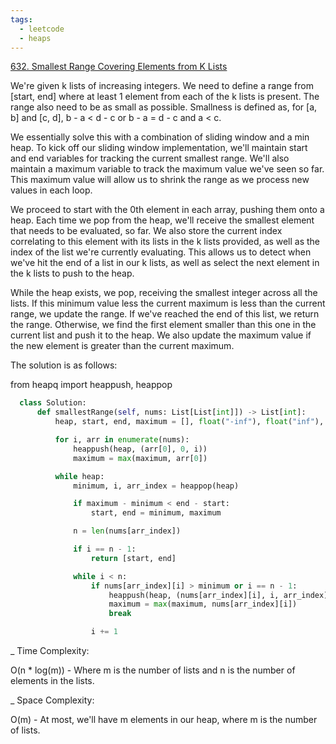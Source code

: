 ```yaml
---
tags:
  - leetcode
  - heaps
---
```


<a href="https://leetcode.com/problems/smallest-range-covering-elements-from-k-lists/">
632. Smallest Range Covering Elements from K Lists</a>

We're given k lists of increasing integers. We need to define a range from
[start, end] where at least 1 element from each of the k lists is present. The range
also need to be as small as possible. Smallness is defined as, for [a, b] and
[c, d], b - a < d - c or b - a = d - c and a < c.

We essentially solve this with a combination of sliding window and a min heap.
To kick off our sliding window implementation, we'll maintain start and end
variables for tracking the current smallest range. We'll also maintain a maximum
variable to track the maximum value we've seen so far. This maximum value will
allow us to shrink the range as we process new values in each loop.

We proceed to start with the 0th element in each array, pushing them onto a
heap. Each time we pop from the heap, we'll receive the smallest element that
needs to be evaluated, so far. We also store the current index correlating to
this element with its lists in the k lists provided, as well as the index of the
list we're currently evaluating. This allows us to detect when we've hit the end
of a list in our k lists, as well as select the next element in the k lists to
push to the heap.

While the heap exists, we pop, receiving the smallest integer across all the
lists. If this minimum value less the current maximum is less than the current
range, we update the range. If we've reached the end of this list, we return the
range. Otherwise, we find the first element smaller than this one in the current
list and push it to the heap. We also update the maximum value if the new
element is greater than the current maximum.

The solution is as follows:

from heapq import heappush, heappop

```python
  class Solution:
      def smallestRange(self, nums: List[List[int]]) -> List[int]:
          heap, start, end, maximum = [], float("-inf"), float("inf"), float("-inf")

          for i, arr in enumerate(nums):
              heappush(heap, (arr[0], 0, i))
              maximum = max(maximum, arr[0])

          while heap:
              minimum, i, arr_index = heappop(heap)

              if maximum - minimum < end - start:
                  start, end = minimum, maximum

              n = len(nums[arr_index])

              if i == n - 1:
                  return [start, end]

              while i < n:
                  if nums[arr_index][i] > minimum or i == n - 1:
                      heappush(heap, (nums[arr_index][i], i, arr_index))
                      maximum = max(maximum, nums[arr_index][i])
                      break

                  i += 1
```

\_ Time Complexity:

O(n \* log(m)) - Where m is the number of lists and n is the number of elements
in the lists.

\_ Space Complexity:

O(m) - At most, we'll have m elements in our heap, where m is the number of
lists.
